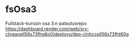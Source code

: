 # fsOsa3
Fullstack-kurssin osa 3:n palautusrepo
https://dashboard.render.com/web/srv-clnggopll56s73fhg6o0/deploys/dep-clnhccpll56s73fht60g
